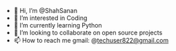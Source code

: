 - 👋 Hi, I’m @ShahSanan
- 👀 I’m interested in Coding
- 🌱 I’m currently learning Python
- 💞️ I’m looking to collaborate on open source projects 
- 📫 How to reach me gmail: @techuser822@gmail.com 

<!---
ShahSanan/ShahSanan is a ✨ special ✨ repository because its `README.md` (this file) appears on your GitHub profile.
You can click the Preview link to take a look at your changes.
--->
